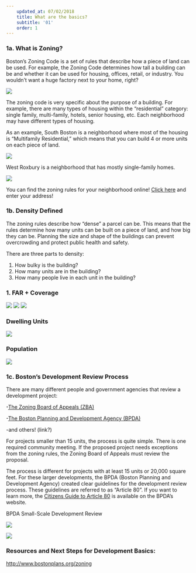 ```yaml
---
    updated_at: 07/02/2018
    title: What are the basics?
    subtitle: '01'
    order: 1
---
```

### 1a. What is Zoning?

Boston’s Zoning Code is a set of rules that describe how a piece of land can be used. For example, the Zoning Code determines how tall a building can be and whether it can be used for housing, offices, retail, or industry. 
You wouldn’t want a huge factory next to your home, right?

![](https://d2mxuefqeaa7sj.cloudfront.net/s_0ECA986A12324EE3FB5983FDA03FC6AC80BE5DB47781F11F1AEC6FC62AF9731D_1523320422852_image.png)


The zoning code is very specific about the purpose of a building. For example, there are many types of housing within the “residential” category: single family, multi-family, hotels, senior housing, etc. Each neighborhood may have different types of housing. 

As an example, South Boston is a neighborhood where most of the housing is “Multifamily Residential,” which means that you can build 4 or more units on each piece of land.


![](https://d2mxuefqeaa7sj.cloudfront.net/s_0ECA986A12324EE3FB5983FDA03FC6AC80BE5DB47781F11F1AEC6FC62AF9731D_1523320493619_image.png)

West Roxbury is a neighborhood that has mostly single-family homes.

![](https://d2mxuefqeaa7sj.cloudfront.net/s_0ECA986A12324EE3FB5983FDA03FC6AC80BE5DB47781F11F1AEC6FC62AF9731D_1523320509468_image.png)

You can find the zoning rules for your neighborhood online! [Click here](http://maps.bostonredevelopmentauthority.org/zoningviewer/) and enter your address!

### 1b. Density Defined

The zoning rules describe how “dense” a parcel can be. This means that the rules determine how many units can be built on a piece of land, and how big they can be.
Planning the size and shape of the buildings can prevent overcrowding and protect public health and safety.

There are three parts to density: 

1. How bulky is the building?
2. How many units are in the building?
3. How many people live in each unit in the building?

### 1. FAR + Coverage
![](https://d2mxuefqeaa7sj.cloudfront.net/s_0ECA986A12324EE3FB5983FDA03FC6AC80BE5DB47781F11F1AEC6FC62AF9731D_1523320605504_image.png)
![](https://d2mxuefqeaa7sj.cloudfront.net/s_0ECA986A12324EE3FB5983FDA03FC6AC80BE5DB47781F11F1AEC6FC62AF9731D_1523320624593_image.png)
![](https://d2mxuefqeaa7sj.cloudfront.net/s_0ECA986A12324EE3FB5983FDA03FC6AC80BE5DB47781F11F1AEC6FC62AF9731D_1523320654292_image.png)

### Dwelling Units
![](https://d2mxuefqeaa7sj.cloudfront.net/s_0ECA986A12324EE3FB5983FDA03FC6AC80BE5DB47781F11F1AEC6FC62AF9731D_1523320704162_image.png)

### Population
![](https://d2mxuefqeaa7sj.cloudfront.net/s_0ECA986A12324EE3FB5983FDA03FC6AC80BE5DB47781F11F1AEC6FC62AF9731D_1523320766110_image.png)



### 1c. Boston’s Development Review Process

There are many different people and government agencies that review a development project:

-[The Zoning Board of Appeals (ZBA)](https://www.boston.gov/departments/inspectional-services/zoning-board-appeal)

-[The Boston Planning and Development Agency (BPDA)](http://www.bostonplans.org/)

-and others! (link?)

For projects smaller than 15 units, the process is quite simple. There is one required community meeting. If the proposed project needs exceptions from the zoning rules, the Zoning Board of Appeals must review the proposal.

The process is different for projects with at least 15 units or 20,000 square feet. For these larger developments, the BPDA (Boston Planning and Development Agency) created clear guidelines for the development review process. These guidelines are referred to as “Article 80”. If you want to learn more, the [Citizens Guide to Article 80](http://www.bostonplans.org/projects/development-review/what-is-article-80) is available on the BPDA’s website.

BPDA Small-Scale Development Review

![](https://d2mxuefqeaa7sj.cloudfront.net/s_0ECA986A12324EE3FB5983FDA03FC6AC80BE5DB47781F11F1AEC6FC62AF9731D_1523320865038_image.png)

![](https://d2mxuefqeaa7sj.cloudfront.net/s_0ECA986A12324EE3FB5983FDA03FC6AC80BE5DB47781F11F1AEC6FC62AF9731D_1523320882402_image.png)

### Resources and Next Steps for Development Basics:

http://www.bostonplans.org/zoning
